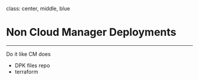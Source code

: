 class: center, middle, blue

# Non Cloud Manager Deployments

---

Do it like CM does
- DPK files repo
- terraform